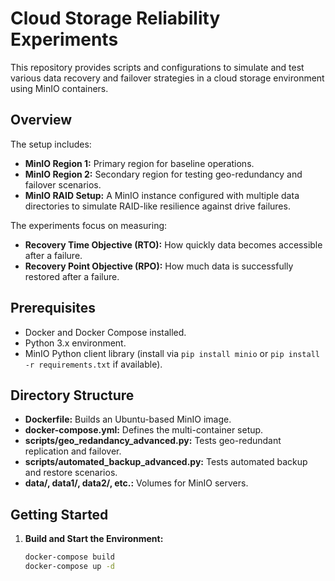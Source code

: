 # Cloud Storage Reliability Experiments

This repository provides scripts and configurations to simulate and test various data recovery and failover strategies in a cloud storage environment using MinIO containers.

## Overview

The setup includes:
- **MinIO Region 1:** Primary region for baseline operations.
- **MinIO Region 2:** Secondary region for testing geo-redundancy and failover scenarios.
- **MinIO RAID Setup:** A MinIO instance configured with multiple data directories to simulate RAID-like resilience against drive failures.

The experiments focus on measuring:
- **Recovery Time Objective (RTO):** How quickly data becomes accessible after a failure.
- **Recovery Point Objective (RPO):** How much data is successfully restored after a failure.

## Prerequisites

- Docker and Docker Compose installed.
- Python 3.x environment.
- MinIO Python client library (install via `pip install minio` or `pip install -r requirements.txt` if available).

## Directory Structure

- **Dockerfile:** Builds an Ubuntu-based MinIO image.
- **docker-compose.yml:** Defines the multi-container setup.
- **scripts/geo_redandancy_advanced.py:** Tests geo-redundant replication and failover.
- **scripts/automated_backup_advanced.py:** Tests automated backup and restore scenarios.
- **data/, data1/, data2/, etc.:** Volumes for MinIO servers.

## Getting Started

1. **Build and Start the Environment:**
   ```bash
   docker-compose build
   docker-compose up -d
